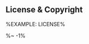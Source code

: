 <!-- ## TODO

- [ ] Add a new item to the todo list. -->

## License & Copyright

%EXAMPLE: LICENSE%

<depack-footer />

%~ -1%